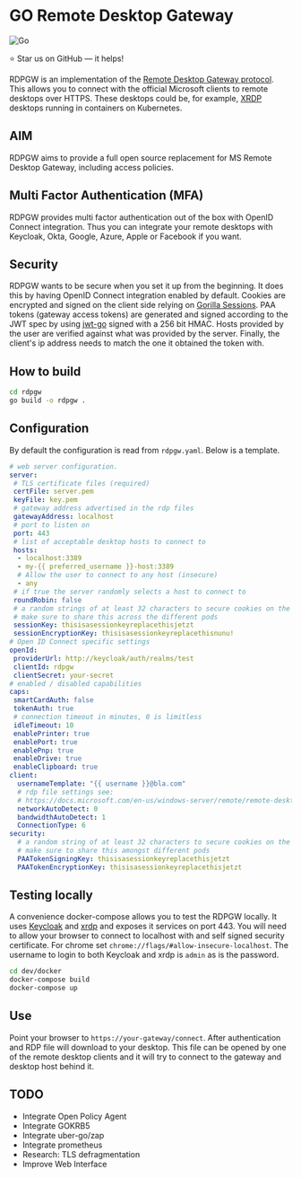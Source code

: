 GO Remote Desktop Gateway
=========================

![Go](https://github.com/bolkedebruin/rdpgw/workflows/Go/badge.svg)

:star: Star us on GitHub — it helps!

RDPGW is an implementation of the [Remote Desktop Gateway protocol](https://docs.microsoft.com/en-us/openspecs/windows_protocols/ms-tsgu/0007d661-a86d-4e8f-89f7-7f77f8824188).
This allows you to connect with the official Microsoft clients to remote desktops over HTTPS. 
These desktops could be, for example, [XRDP](http://www.xrdp.org) desktops running in containers
on Kubernetes.

## AIM
RDPGW aims to provide a full open source replacement for MS Remote Desktop Gateway, 
including access policies.

## Multi Factor Authentication (MFA)
RDPGW provides multi factor authentication out of the box with OpenID Connect integration. Thus
you can integrate your remote desktops with Keycloak, Okta, Google, Azure, Apple or Facebook 
if you want. 

## Security
RDPGW wants to be secure when you set it up from the beginning. It does this by having OpenID
Connect integration enabled by default. Cookies are encrypted and signed on the client side relying
on [Gorilla Sessions](https://www.gorillatoolkit.org/pkg/sessions). PAA tokens (gateway access tokens)
are generated and signed according to the JWT spec by using [jwt-go](https://github.com/dgrijalva/jwt-go)
signed with a 256 bit HMAC. Hosts provided by the user are verified against what was provided by
the server. Finally, the client's ip address needs to match the one it obtained the token with.

## How to build
```bash
cd rdpgw
go build -o rdpgw .
```

## Configuration
By default the configuration is read from `rdpgw.yaml`. Below is a 
template.

```yaml
# web server configuration. 
server:
 # TLS certificate files (required)
 certFile: server.pem
 keyFile: key.pem
 # gateway address advertised in the rdp files
 gatewayAddress: localhost
 # port to listen on
 port: 443
 # list of acceptable desktop hosts to connect to
 hosts:
  - localhost:3389
  - my-{{ preferred_username }}-host:3389
  # Allow the user to connect to any host (insecure)
  - any 
 # if true the server randomly selects a host to connect to
 roundRobin: false 
 # a random strings of at least 32 characters to secure cookies on the client
 # make sure to share this across the different pods
 sessionKey: thisisasessionkeyreplacethisjetzt
 sessionEncryptionKey: thisisasessionkeyreplacethisnunu!
# Open ID Connect specific settings
openId:
 providerUrl: http://keycloak/auth/realms/test
 clientId: rdpgw
 clientSecret: your-secret
# enabled / disabled capabilities
caps:
 smartCardAuth: false
 tokenAuth: true
 # connection timeout in minutes, 0 is limitless
 idleTimeout: 10
 enablePrinter: true
 enablePort: true
 enablePnp: true
 enableDrive: true
 enableClipboard: true
client:
  usernameTemplate: "{{ username }}@bla.com"
  # rdp file settings see: 
  # https://docs.microsoft.com/en-us/windows-server/remote/remote-desktop-services/clients/rdp-files
  networkAutoDetect: 0
  bandwidthAutoDetect: 1
  ConnectionType: 6
security:
  # a random string of at least 32 characters to secure cookies on the client
  # make sure to share this amongst different pods
  PAATokenSigningKey: thisisasessionkeyreplacethisjetzt
  PAATokenEncryptionKey: thisisasessionkeyreplacethisjetzt
```
## Testing locally
A convenience docker-compose allows you to test the RDPGW locally. It uses [Keycloak](http://www.keycloak.org) 
and [xrdp](http://www.xrdp.org) and exposes it services on port 443. You will need to allow your browser
to connect to localhost with and self signed security certificate. For chrome set `chrome://flags/#allow-insecure-localhost`.
The username to login to both Keycloak and xrdp is `admin` as is the password.

```bash
cd dev/docker
docker-compose build
docker-compose up
```

## Use
Point your browser to `https://your-gateway/connect`. After authentication
and RDP file will download to your desktop. This file can be opened by one
of the remote desktop clients and it will try to connect to the gateway and
desktop host behind it.

## TODO
* Integrate Open Policy Agent
* Integrate GOKRB5
* Integrate uber-go/zap
* Integrate prometheus
* Research: TLS defragmentation 
* Improve Web Interface


